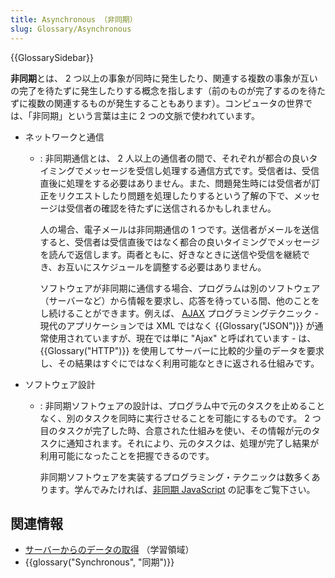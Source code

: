 ```yaml
---
title: Asynchronous （非同期）
slug: Glossary/Asynchronous
---
```


{{GlossarySidebar}}

**非同期**とは、 2 つ以上の事象が同時に発生したり、関連する複数の事象が互いの完了を待たずに発生したりする概念を指します（前のものが完了するのを待たずに複数の関連するものが発生することもあります）。コンピュータの世界では、「非同期」という言葉は主に 2 つの文脈で使われています。

- ネットワークと通信

  - : 非同期通信とは、 2 人以上の通信者の間で、それぞれが都合の良いタイミングでメッセージを受信し処理する通信方式です。受信者は、受信直後に処理をする必要はありません。また、問題発生時には受信者が訂正をリクエストしたり問題を処理したりするという了解の下で、メッセージは受信者の確認を待たずに送信されるかもしれません。

    人の場合、電子メールは非同期通信の 1 つです。送信者がメールを送信すると、受信者は受信直後ではなく都合の良いタイミングでメッセージを読んで返信します。両者ともに、好きなときに送信や受信を継続でき、お互いにスケジュールを調整する必要はありません。

    ソフトウェアが非同期に通信する場合、プログラムは別のソフトウェア（サーバーなど）から情報を要求し、応答を待っている間、他のことをし続けることができます。例えば、 [AJAX](/ja/docs/Web/Guide/AJAX) プログラミングテクニック - 現代のアプリケーションでは XML ではなく {{Glossary("JSON")}} が通常使用されていますが、現在では単に "Ajax" と呼ばれています - は、 {{Glossary("HTTP")}} を使用してサーバーに比較的少量のデータを要求し、その結果はすぐにではなく利用可能なときに返される仕組みです。

- ソフトウェア設計

  - : 非同期ソフトウェアの設計は、プログラム中で元のタスクを止めることなく、別のタスクを同時に実行させることを可能にするものです。 2 つ目のタスクが完了した時、合意された仕組みを使い、その情報が元のタスクに通知されます。それにより、元のタスクは、処理が完了し結果が利用可能になったことを把握できるのです。

    非同期ソフトウェアを実装するプログラミング・テクニックは数多くあります。学んでみたければ、[非同期 JavaScript](/ja/docs/Learn/JavaScript/Asynchronous) の記事をご覧下さい。

## 関連情報

- [サーバーからのデータの取得](/ja/docs/Learn/JavaScript/Client-side_web_APIs/Fetching_data) （学習領域）
- {{glossary("Synchronous", "同期")}}
